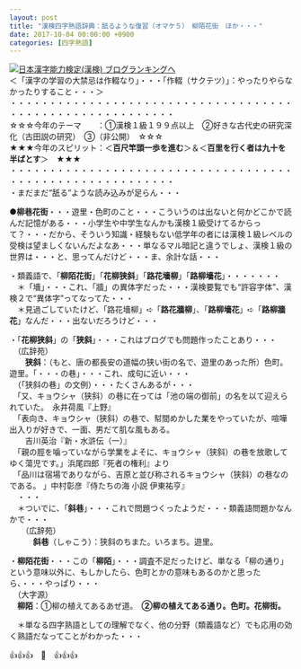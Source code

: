 ```yaml
---
layout: post
title: "漢検四字熟語辞典：舐るような復習（オマケ５）　柳陌花街　ほか・・・"
date: 2017-10-04 00:00:00 +0900
categories: [四字熟語]
---
```


[![](/syuusyuu9701/assets/images/漢検四字熟語辞典：舐るような復習（オマケ５）-柳陌花街-ほか・・・-br_c_3028_1.gif)](http://blog.with2.net/link.php?1659096:3028 "日本漢字能力検定(漢検) ブログランキングへ")[日本漢字能力検定(漢検) ブログランキングへ](http://blog.with2.net/link.php?1659096:3028)  
＜「漢字の学習の大禁忌は作輟なり」・・・「作輟（サクテツ）」：やったりやらなかったりすること・・・＞  
・・・・・・・・・・・・・・・・・・・・・・・・・・・・・・・・・・・・・・・・・・・・・・・・・・・・・・・・・  
☆☆☆今年のテーマ　　：①漢検１級１９９点以上　②好きな古代史の研究深化（古田説の研究）　③（非公開）　☆☆☆　　  
★★★今年のスピリット：＜**百尺竿頭一歩を進む**＞＆＜**百里を行く者は九十を半ばとす**＞　★★★  
・・・・・・・・・・・・・・・・・・・・・・・・・・・・・・・・・・・・・・・・・・・・・・・・・・・・・・・・・  
・まだまだ“舐る”ような読み込みが足らん・・・  
  
●**柳巷花街**・・・遊里・色町のこと・・・こういうのは出ないと何かどこかで読んだ記憶がある・・・小学生や中学生なんかも漢検１級受けてるからって？・・・だから、そういう知識・経験もない低学年の者には漢検１級レベルの受検は望ましくないんだよなあ・・・単なるマル暗記と違うでしょ、漢検１級の世界は・・・と、思ってんだけど・・・ま、余計な話・・・  
  
・類義語で、「**柳陌花街**」「**花柳狭斜**」「**路花墻柳**」「**路柳墻花**」・・・・・・・  
　＊「墻」・・・これ、「牆」の異体字だった・・・漢検要覧でも“許容字体”、漢検２で“異体字”ってなってた・・・  
　＊見過ごしていたけど、「路花墻柳」➪「**路花牆柳**」、「**路柳墻花**」➪「**路柳牆花**」なんだ・・・出ないだろうけど・・・  
  
・「**花柳狭斜**」の「**狭斜**」・・・これはブログでも問題作ったことあり・・・  
　（広辞苑）  
　　**狭斜**：（もと、唐の都長安の道幅の狭い街の名で、遊里のあった所）色町。遊里。「・・・の巷」・・・これ、成句に近い・・・  
　（「狭斜の巷」の文例）・・・たくさんあるが・・・  
　「又、キョウシャ（狭斜）の巷に在っては「池の端の御前」の名を以て迎えられていた。　永井荷風『上野』  
　「表向き、キョウシャ（狭斜）の巷で、幇間めかした業をやっていたが、喧嘩出入りが好きで、一面、男だて肌な風もある。  
　　吉川英治『新・水滸伝（一）』  
　「親の脛を噛っていながら学業をよそに、キョウシャ（狭斜）の巷を放歌してゆく蕩児です。」浜尾四郎『死者の権利』より  
　「品川は宿場でありながら、吉原と並び称されるキョウシャ（狭斜）の巷なのである。 」中村彰彦『侍たちの海 小説 伊東祐亨』  
　・・・  
　＊ついでに、「**斜巷**」・・・これで問題つくったようだ・・・類義語問題かなんかで・・・  
　　（広辞苑）  
　　　**斜巷**（しゃこう）：狭斜のちまた。いろまち。遊里。  
  
・**柳陌花街**・・・この「**柳陌**」・・・調査不足だったけど、単なる「柳の通り」という意味以外に、もしかしたら、色町とかの意味もあるのかと思ったら、・・・やっぱり・・・  
　（大字源）  
　**柳陌**：①柳の植えてあるあぜ道。　**②柳の植えてある通り。色町。花柳街。**  
  
　＊単なる四字熟語としての理解でなく、他の分野（類義語など）でも応用の効く熟語だなってことがわかった・・・  
  
👍👍👍　🐔　👍👍👍